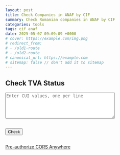 ```yaml
---
layout: post
title: Check Companies in ANAF by CIF
summary: Check Romanian companies in ANAF by CIF
categories: tools
tags: cif anaf
date: 2025-05-07 09:09:09 +0000
# cover: https://example.com/img.png
# redirect_from:
# - /old1-route
# - /old2-route
# canonical_url: https://example.com
# sitemap: false // don't add it to sitemap
---
```


<h2>Check TVA Status</h2>
<textarea
    id="cuiInput"
    rows="5"
    cols="40"
    placeholder="Enter CUI values, one per line"
></textarea>
<br /><br />

<button onclick="checkTva()">Check</button>

<pre id="response"></pre>

<script>

    // automatically enable cross-domain requests when needed
    (function() {
        var cors_api_host = 'cors-anywhere.herokuapp.com';
        var cors_api_url = 'https://' + cors_api_host + '/';
        var slice = [].slice;
        var origin = window.location.protocol + '//' + window.location.host;
        var open = XMLHttpRequest.prototype.open;
        XMLHttpRequest.prototype.open = function() {
            var args = slice.call(arguments);
            var targetOrigin = /^https?:\/\/([^\/]+)/i.exec(args[1]);
            if (targetOrigin && targetOrigin[0].toLowerCase() !== origin &&
                targetOrigin[1] !== cors_api_host) {
                args[1] = cors_api_url + args[1];
            }
            return open.apply(this, args);
        };
    })();

    function checkTva() {
    const input = document.getElementById("cuiInput").value;
    const taxIds = input
        .split("\n")
        .map((line) => line.trim())
        .filter(Boolean);

    const today = new Date().toISOString().split("T")[0];

    const requestBody = taxIds.map((cui) => ({
        cui: parseInt(cui),
        data: today,
    }));

    const ANAF_API = "https://webservicesp.anaf.ro/api/PlatitorTvaRest/v9/tva";

     fetch(`https://cors-anywhere.herokuapp.com/${ANAF_API}`, {
        method: "POST",
        headers: {
        "Content-Type": "application/json",
        },
        body: JSON.stringify(requestBody),
    })
        .then((response) => response.json())
        .then((data) => {
        document.getElementById("response").textContent = JSON.stringify(
            data,
            null,
            2
        );
        })
        .catch((error) => {
        document.getElementById("response").textContent = "Error: " + error;
        });
    }
</script>

<a href="https://cors-anywhere.herokuapp.com/" target="_blank">Pre-authorize CORS Anywhere</a>
